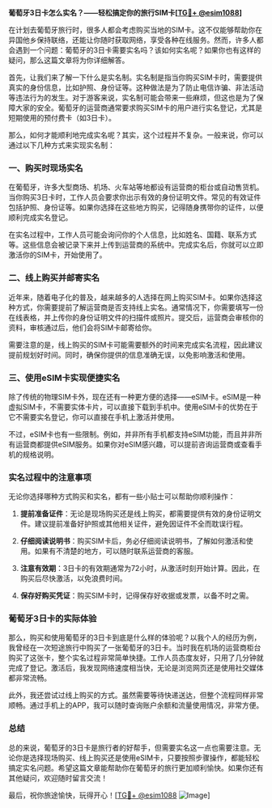 **葡萄牙3日卡怎么实名？——轻松搞定你的旅行SIM卡[[TG💪+ @esim1088](https://t.me/s/esim1088)]**

在计划去葡萄牙旅行时，很多人都会考虑购买当地的SIM卡。这不仅能够帮助你在异国他乡保持联络，还能让你随时获取网络，享受各种在线服务。然而，许多人都会遇到一个问题：葡萄牙的3日卡需要实名吗？该如何实名呢？如果你也有这样的疑问，那么这篇文章将为你详细解答。

首先，让我们来了解一下什么是实名制。实名制是指当你购买SIM卡时，需要提供真实的身份信息，比如护照、身份证等。这种做法是为了防止电信诈骗、非法活动等违法行为的发生。对于游客来说，实名制可能会带来一些麻烦，但这也是为了保障大家的安全。葡萄牙的运营商通常要求购买SIM卡的用户进行实名登记，尤其是短期使用的预付费卡（如3日卡）。

那么，如何才能顺利地完成实名呢？其实，这个过程并不复杂。一般来说，你可以通过以下几种方式来实现实名制：

### 一、购买时现场实名

在葡萄牙，许多大型商场、机场、火车站等地都设有运营商的柜台或自动售货机。当你购买3日卡时，工作人员会要求你出示有效的身份证明文件。常见的有效证件包括护照、身份证等。如果你选择在这些地方购买，记得随身携带你的证件，以便顺利完成实名登记。

在实名过程中，工作人员可能会询问你的个人信息，比如姓名、国籍、联系方式等。这些信息会被记录下来并上传到运营商的系统中。完成实名后，你就可以立即激活你的SIM卡，开始使用了。

### 二、线上购买并邮寄实名

近年来，随着电子化的普及，越来越多的人选择在网上购买SIM卡。如果你选择这种方式，你需要提前了解运营商是否支持线上实名。通常情况下，你需要填写一份在线表格，并上传你的身份证明文件的扫描件或照片。提交后，运营商会审核你的资料，审核通过后，他们会将SIM卡邮寄给你。

需要注意的是，线上购买的SIM卡可能需要额外的时间来完成实名流程，因此建议提前规划好时间。同时，确保你提供的信息准确无误，以免影响激活和使用。

### 三、使用eSIM卡实现便捷实名

除了传统的物理SIM卡外，现在还有一种更方便的选择——eSIM卡。eSIM是一种虚拟SIM卡，不需要实体卡片，可以直接下载到手机中。使用eSIM卡的优势在于它不需要实名登记，你可以直接在手机上激活并使用。

不过，eSIM卡也有一些限制。例如，并非所有手机都支持eSIM功能，而且并非所有运营商都提供eSIM服务。如果你对eSIM感兴趣，可以提前咨询运营商或查看手机的规格说明。

### 实名过程中的注意事项

无论你选择哪种方式购买和实名，都有一些小贴士可以帮助你顺利操作：

1. **提前准备证件**：无论是现场购买还是线上购买，都需要提供有效的身份证明文件。建议提前准备好护照或其他相关证件，避免因证件不全而耽误行程。
   
2. **仔细阅读说明书**：购买SIM卡后，务必仔细阅读说明书，了解如何激活和使用。如果有不清楚的地方，可以随时联系运营商的客服。

3. **注意有效期**：3日卡的有效期通常为72小时，从激活时刻开始计算。因此，在购买后尽快激活，以免浪费时间。

4. **保存好购买凭证**：购买SIM卡时，记得保存好收据或发票，以备不时之需。

### 葡萄牙3日卡的实际体验

那么，购买和使用葡萄牙的3日卡到底是什么样的体验呢？以我个人的经历为例，我曾经在一次短途旅行中购买了一张葡萄牙的3日卡。当时我在机场的运营商柜台购买了这张卡，整个实名过程非常简单快捷。工作人员态度友好，只用了几分钟就完成了登记。激活后，我发现网络速度相当快，无论是浏览网页还是使用社交媒体都非常流畅。

此外，我还尝试过线上购买的方式。虽然需要等待快递送达，但整个流程同样非常顺畅。通过手机上的APP，我可以随时查询账户余额和流量使用情况，非常方便。

### 总结

总的来说，葡萄牙的3日卡是旅行者的好帮手，但需要实名这一点也需要注意。无论你是选择现场购买、线上购买还是使用eSIM卡，只要按照步骤操作，都能轻松搞定实名问题。希望这篇文章能帮助你在葡萄牙的旅行更加顺利愉快。如果你还有其他疑问，欢迎随时留言交流！

最后，祝你旅途愉快，玩得开心！[[TG💪+ @esim1088](https://t.me/s/esim1088) ![Image](https://i.postimg.cc/4NQfJmqS/Snipaste-2025-05-13-00-14-12.png)]
